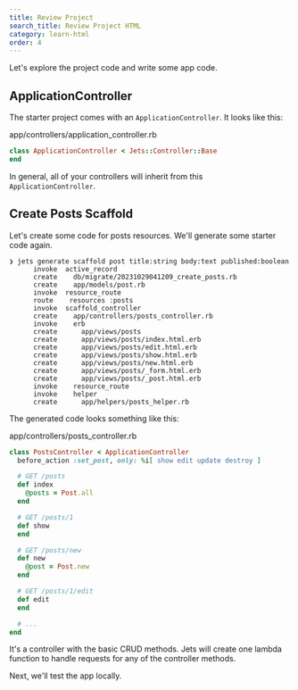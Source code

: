 ```yaml
---
title: Review Project
search_title: Review Project HTML
category: learn-html
order: 4
---
```


Let's explore the project code and write some app code.

## ApplicationController

The starter project comes with an `ApplicationController`. It looks like this:

app/controllers/application_controller.rb

```ruby
class ApplicationController < Jets::Controller::Base
end
```

In general, all of your controllers will inherit from this `ApplicationController`.

## Create Posts Scaffold

Let's create some code for posts resources. We'll generate some starter code again.

    ❯ jets generate scaffold post title:string body:text published:boolean
          invoke  active_record
          create    db/migrate/20231029041209_create_posts.rb
          create    app/models/post.rb
          invoke  resource_route
          route    resources :posts
          invoke  scaffold_controller
          create    app/controllers/posts_controller.rb
          invoke    erb
          create      app/views/posts
          create      app/views/posts/index.html.erb
          create      app/views/posts/edit.html.erb
          create      app/views/posts/show.html.erb
          create      app/views/posts/new.html.erb
          create      app/views/posts/_form.html.erb
          create      app/views/posts/_post.html.erb
          invoke    resource_route
          invoke    helper
          create      app/helpers/posts_helper.rb

The generated code looks something like this:

app/controllers/posts_controller.rb

```ruby
class PostsController < ApplicationController
  before_action :set_post, only: %i[ show edit update destroy ]

  # GET /posts
  def index
    @posts = Post.all
  end

  # GET /posts/1
  def show
  end

  # GET /posts/new
  def new
    @post = Post.new
  end

  # GET /posts/1/edit
  def edit
  end

  # ...
end
```

It's a controller with the basic CRUD methods. Jets will create one lambda function to handle requests for any of the controller methods.

Next, we'll test the app locally.
